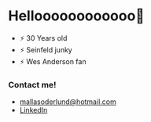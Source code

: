 # Helloooooooooooo👋

- ⚡ 30 Years old
- ⚡ Seinfeld junky
- ⚡ Wes Anderson fan

### Contact me!

- [mallasoderlund@hotmail.com](mailto:mallasoderlund@hotmail.com)
- [LinkedIn](https://www.linkedin.com/in/malin-söderlund-2ab9b215a)
